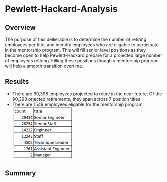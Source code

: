# Pewlett-Hackard-Analysis

## Overview

The purpose of this dellierable is to determine the number of retiring employees per title, and identify employees who are eligable to participate in the mentorship program. This will fill senior level positions as they become open to help Pewlett-Hackard prepare for a projected large number of employees retiring. Filling these positions though a mentorship program will help a smooth transition overtime. 

## Results

- There are 90,398 employees projected to retire in the near future. Of the 90,398 prjected retirements, they span across 7 position titles
- There are 1549 employees eligable for the mentorship program.
![employee_titles](/Data/grouped_employee_titles.PNG)


## Summary



